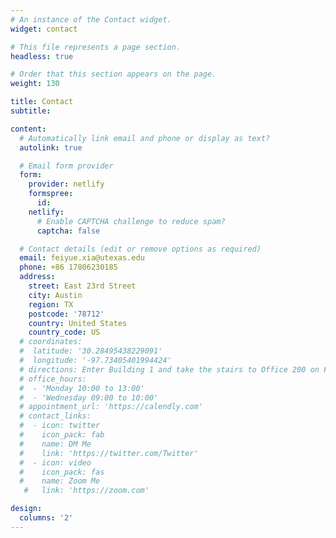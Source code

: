 ```yaml
---
# An instance of the Contact widget.
widget: contact

# This file represents a page section.
headless: true

# Order that this section appears on the page.
weight: 130

title: Contact
subtitle:

content:
  # Automatically link email and phone or display as text?
  autolink: true

  # Email form provider
  form:
    provider: netlify
    formspree:
      id:
    netlify:
      # Enable CAPTCHA challenge to reduce spam?
      captcha: false

  # Contact details (edit or remove options as required)
  email: feiyue.xia@utexas.edu
  phone: +86 17806230185
  address:
    street: East 23rd Street
    city: Austin
    region: TX
    postcode: '78712'
    country: United States
    country_code: US
  # coordinates:
  #  latitude: '30.28495438229091' 
  #  longitude: '-97.73405401994424'
  # directions: Enter Building 1 and take the stairs to Office 200 on Floor 2
  # office_hours:
  #  - 'Monday 10:00 to 13:00'
  #  - 'Wednesday 09:00 to 10:00'
  # appointment_url: 'https://calendly.com'
  # contact_links:
  #  - icon: twitter
  #    icon_pack: fab
  #    name: DM Me
  #    link: 'https://twitter.com/Twitter'
  #  - icon: video
  #    icon_pack: fas
  #    name: Zoom Me
   #   link: 'https://zoom.com'

design:
  columns: '2'
---
```

